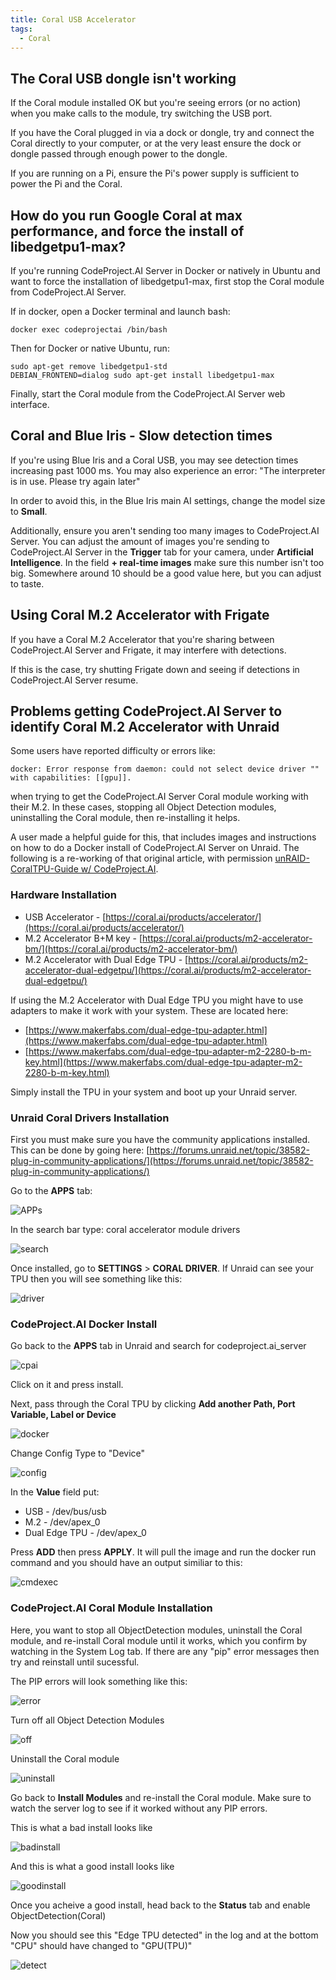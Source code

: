 ```yaml
---
title: Coral USB Accelerator
tags:
  - Coral
---
```


## The Coral USB dongle isn't working

If the Coral module installed OK but you're seeing errors (or no action) when you make calls to the module, try switching the USB port.

If you have the Coral plugged in via a dock or dongle, try and connect the Coral directly to your computer, or at the very least ensure the dock or dongle passed through enough power to the dongle.

If you are running on a Pi, ensure the Pi's power supply is sufficient to power the Pi and the Coral.

## How do you run Google Coral at max performance, and force the install of libedgetpu1-max?

If you're running CodeProject.AI Server in Docker or natively in Ubuntu and want to force the installation of libedgetpu1-max, first stop the Coral module from CodeProject.AI Server.

If in docker, open a Docker terminal and launch bash:

```  title='bash'
docker exec codeprojectai /bin/bash
```

Then for Docker or native Ubuntu, run:

```  title='bash'
sudo apt-get remove libedgetpu1-std
DEBIAN_FRONTEND=dialog sudo apt-get install libedgetpu1-max
```

Finally, start the Coral module from the CodeProject.AI Server web interface.

## Coral and Blue Iris - Slow detection times

If you're using Blue Iris and a Coral USB, you may see detection times increasing past 1000 ms. You may also experience an error: "The interpreter is in use. Please try again later"

In order to avoid this, in the Blue Iris main AI settings, change the model size to **Small**.

Additionally, ensure you aren't sending too many images to CodeProject.AI Server. You can adjust the amount of images you're sending to CodeProject.AI Server in the **Trigger** tab for your camera, under **Artificial Intelligence**. In the field **+ real-time images** make sure this number isn't too big. Somewhere around 10 should be a good value here, but you can adjust to taste.

## Using Coral M.2 Accelerator with Frigate

If you have a Coral M.2 Accelerator that you're sharing between CodeProject.AI Server and Frigate, it may interfere with detections. 

If this is the case, try shutting Frigate down and seeing if detections in CodeProject.AI Server resume.

## Problems getting CodeProject.AI Server to identify Coral M.2 Accelerator with Unraid

Some users have reported difficulty or errors like:

```
docker: Error response from daemon: could not select device driver "" with capabilities: [[gpu]].
```

when trying to get the CodeProject.AI Server Coral module working with their M.2. In these cases, stopping all Object Detection modules, uninstalling the Coral module, then re-installing it helps. 

A user made a helpful guide for this, that includes images and instructions on how to do a Docker install of CodeProject.AI Server on Unraid. The following is a re-working of that original article, with permission [unRAID-CoralTPU-Guide w/ CodeProject.AI](https://github.com/HarleyL7/unRAID-CoralTPU-Guide).

### Hardware Installation

*   USB Accelerator - [https://coral.ai/products/accelerator/](https://coral.ai/products/accelerator/)
*   M.2 Accelerator B+M key - [https://coral.ai/products/m2-accelerator-bm/](https://coral.ai/products/m2-accelerator-bm/)
*   M.2 Accelerator with Dual Edge TPU - [https://coral.ai/products/m2-accelerator-dual-edgetpu/](https://coral.ai/products/m2-accelerator-dual-edgetpu/)

If using the M.2 Accelerator with Dual Edge TPU you might have to use adapters to make it work with your system. These are located here:

*   [https://www.makerfabs.com/dual-edge-tpu-adapter.html](https://www.makerfabs.com/dual-edge-tpu-adapter.html)
*   [https://www.makerfabs.com/dual-edge-tpu-adapter-m2-2280-b-m-key.html](https://www.makerfabs.com/dual-edge-tpu-adapter-m2-2280-b-m-key.html)

Simply install the TPU in your system and boot up your Unraid server.

### Unraid Coral Drivers Installation

First you must make sure you have the community applications installed. This can be done by going here: [https://forums.unraid.net/topic/38582-plug-in-community-applications/](https://forums.unraid.net/topic/38582-plug-in-community-applications/)

Go to the **APPS** tab:

![APPs](../img/APPs.png)

In the search bar type: coral accelerator module drivers

![search](../img/search.JPG)

Once installed, go to **SETTINGS** > **CORAL DRIVER**. If Unraid can see your TPU then you will see something like this:

![driver](../img/driver.JPG)

### CodeProject.AI Docker Install

Go back to the **APPS** tab in Unraid and search for codeproject.ai_server

![cpai](../img/cpai.JPG)

Click on it and press install.

Next, pass through the Coral TPU by clicking **Add another Path, Port Variable, Label or Device**

![docker](../img/docker.PNG)

Change Config Type to "Device"

![config](../img/config.PNG)

In the **Value** field put:

*   USB - /dev/bus/usb
*   M.2 - /dev/apex\_0
*   Dual Edge TPU - /dev/apex\_0

Press **ADD** then press **APPLY**. It will pull the image and run the docker run command and you should have an output similiar to this:

![cmdexec](../img/cmdexec.PNG)

### CodeProject.AI Coral Module Installation

Here, you want to stop all ObjectDetection modules, uninstall the Coral module, and re-install Coral module until it works, which you confirm by watching in the System Log tab. If there are any "pip" error messages then try and reinstall until sucessful. 

The PIP errors will look something like this:

![error](../img/error.PNG)

Turn off all Object Detection Modules

![off](../img/off.PNG)

Uninstall the Coral module

![uninstall](../img/uninstall.PNG)

Go back to **Install Modules** and re-install the Coral module. Make sure to watch the server log to see if it worked without any PIP errors.

This is what a bad install looks like

![badinstall](../img/badinstall.PNG)

And this is what a good install looks like

![goodinstall](../img/goodinstall.PNG)

Once you acheive a good install, head back to the **Status** tab and enable ObjectDetection(Coral)

Now you should see this "Edge TPU detected" in the log and at the bottom "CPU" should have changed to "GPU(TPU)"

![detect](../img/detect.PNG)